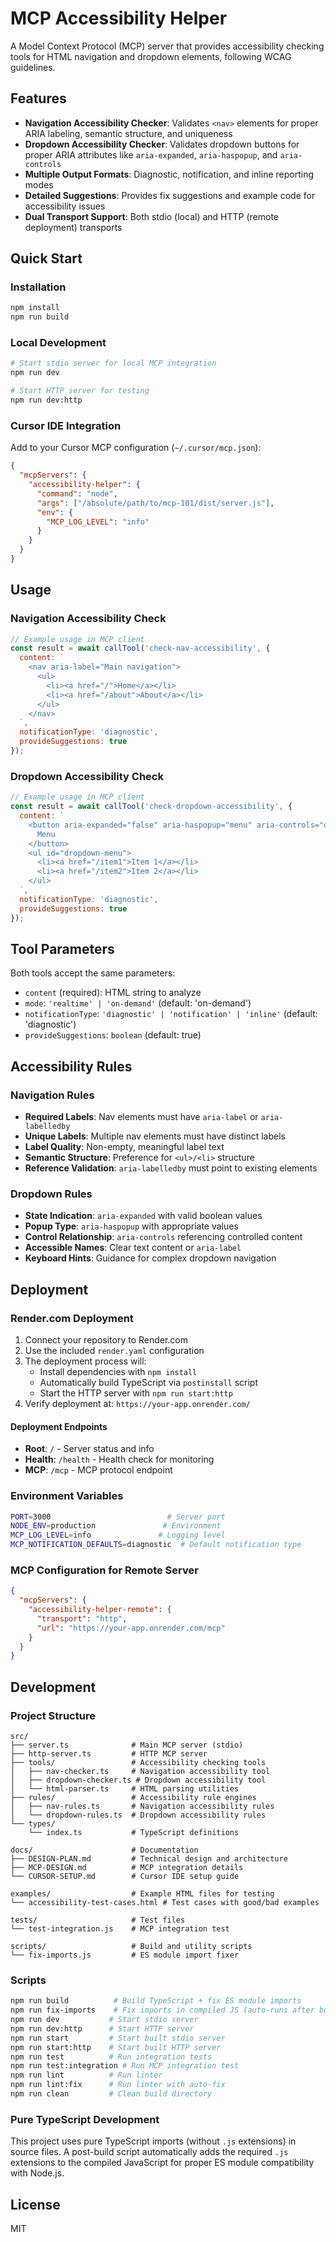 # MCP Accessibility Helper

A Model Context Protocol (MCP) server that provides accessibility checking tools for HTML navigation and dropdown elements, following WCAG guidelines.

## Features

- **Navigation Accessibility Checker**: Validates `<nav>` elements for proper ARIA labeling, semantic structure, and uniqueness
- **Dropdown Accessibility Checker**: Validates dropdown buttons for proper ARIA attributes like `aria-expanded`, `aria-haspopup`, and `aria-controls`
- **Multiple Output Formats**: Diagnostic, notification, and inline reporting modes
- **Detailed Suggestions**: Provides fix suggestions and example code for accessibility issues
- **Dual Transport Support**: Both stdio (local) and HTTP (remote deployment) transports

## Quick Start

### Installation

```bash
npm install
npm run build
```

### Local Development

```bash
# Start stdio server for local MCP integration
npm run dev

# Start HTTP server for testing
npm run dev:http
```

### Cursor IDE Integration

Add to your Cursor MCP configuration (`~/.cursor/mcp.json`):

```json
{
  "mcpServers": {
    "accessibility-helper": {
      "command": "node",
      "args": ["/absolute/path/to/mcp-101/dist/server.js"],
      "env": {
        "MCP_LOG_LEVEL": "info"
      }
    }
  }
}
```

## Usage

### Navigation Accessibility Check

```javascript
// Example usage in MCP client
const result = await callTool('check-nav-accessibility', {
  content: `
    <nav aria-label="Main navigation">
      <ul>
        <li><a href="/">Home</a></li>
        <li><a href="/about">About</a></li>
      </ul>
    </nav>
  `,
  notificationType: 'diagnostic',
  provideSuggestions: true
});
```

### Dropdown Accessibility Check

```javascript
// Example usage in MCP client
const result = await callTool('check-dropdown-accessibility', {
  content: `
    <button aria-expanded="false" aria-haspopup="menu" aria-controls="dropdown-menu">
      Menu
    </button>
    <ul id="dropdown-menu">
      <li><a href="/item1">Item 1</a></li>
      <li><a href="/item2">Item 2</a></li>
    </ul>
  `,
  notificationType: 'diagnostic',
  provideSuggestions: true
});
```

## Tool Parameters

Both tools accept the same parameters:

- `content` (required): HTML string to analyze
- `mode`: `'realtime' | 'on-demand'` (default: 'on-demand')
- `notificationType`: `'diagnostic' | 'notification' | 'inline'` (default: 'diagnostic')
- `provideSuggestions`: `boolean` (default: true)

## Accessibility Rules

### Navigation Rules

- **Required Labels**: Nav elements must have `aria-label` or `aria-labelledby`
- **Unique Labels**: Multiple nav elements must have distinct labels
- **Label Quality**: Non-empty, meaningful label text
- **Semantic Structure**: Preference for `<ul>/<li>` structure
- **Reference Validation**: `aria-labelledby` must point to existing elements

### Dropdown Rules

- **State Indication**: `aria-expanded` with valid boolean values
- **Popup Type**: `aria-haspopup` with appropriate values
- **Control Relationship**: `aria-controls` referencing controlled content
- **Accessible Names**: Clear text content or `aria-label`
- **Keyboard Hints**: Guidance for complex dropdown navigation

## Deployment

### Render.com Deployment

1. Connect your repository to Render.com
2. Use the included `render.yaml` configuration
3. The deployment process will:
   - Install dependencies with `npm install`
   - Automatically build TypeScript via `postinstall` script
   - Start the HTTP server with `npm run start:http`
4. Verify deployment at: `https://your-app.onrender.com/`

#### Deployment Endpoints
- **Root**: `/` - Server status and info
- **Health**: `/health` - Health check for monitoring
- **MCP**: `/mcp` - MCP protocol endpoint

### Environment Variables

```bash
PORT=3000                          # Server port
NODE_ENV=production               # Environment
MCP_LOG_LEVEL=info               # Logging level
MCP_NOTIFICATION_DEFAULTS=diagnostic  # Default notification type
```

### MCP Configuration for Remote Server

```json
{
  "mcpServers": {
    "accessibility-helper-remote": {
      "transport": "http",
      "url": "https://your-app.onrender.com/mcp"
    }
  }
}
```

## Development

### Project Structure

```
src/
├── server.ts              # Main MCP server (stdio)
├── http-server.ts         # HTTP MCP server
├── tools/                 # Accessibility checking tools
│   ├── nav-checker.ts     # Navigation accessibility tool
│   ├── dropdown-checker.ts # Dropdown accessibility tool
│   └── html-parser.ts     # HTML parsing utilities
├── rules/                 # Accessibility rule engines
│   ├── nav-rules.ts       # Navigation accessibility rules
│   └── dropdown-rules.ts  # Dropdown accessibility rules
└── types/
    └── index.ts           # TypeScript definitions

docs/                      # Documentation
├── DESIGN-PLAN.md         # Technical design and architecture
├── MCP-DESIGN.md          # MCP integration details
└── CURSOR-SETUP.md        # Cursor IDE setup guide

examples/                  # Example HTML files for testing
└── accessibility-test-cases.html # Test cases with good/bad examples

tests/                     # Test files
└── test-integration.js    # MCP integration test

scripts/                   # Build and utility scripts
└── fix-imports.js         # ES module import fixer
```

### Scripts

```bash
npm run build          # Build TypeScript + fix ES module imports
npm run fix-imports    # Fix imports in compiled JS (auto-runs after build)
npm run dev           # Start stdio server
npm run dev:http      # Start HTTP server
npm run start         # Start built stdio server
npm run start:http    # Start built HTTP server
npm run test          # Run integration tests
npm run test:integration # Run MCP integration test
npm run lint          # Run linter
npm run lint:fix      # Run linter with auto-fix
npm run clean         # Clean build directory
```

### Pure TypeScript Development

This project uses pure TypeScript imports (without `.js` extensions) in source files. A post-build script automatically adds the required `.js` extensions to the compiled JavaScript for proper ES module compatibility with Node.js.

## License

MIT